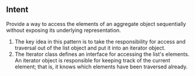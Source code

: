 Intent
---------
Provide a way to access the elements of an aggregate object sequentially without
exposing its underlying representation.

1. The key idea in this pattern is to take the responsibility for access and traversal out of the list object 
and put it into an iterator object. 
2. The Iterator class defines an interface for accessing the list's elements. An iterator object is responsible
for keeping track of the current element; that is, it knows which elements have been traversed already.

